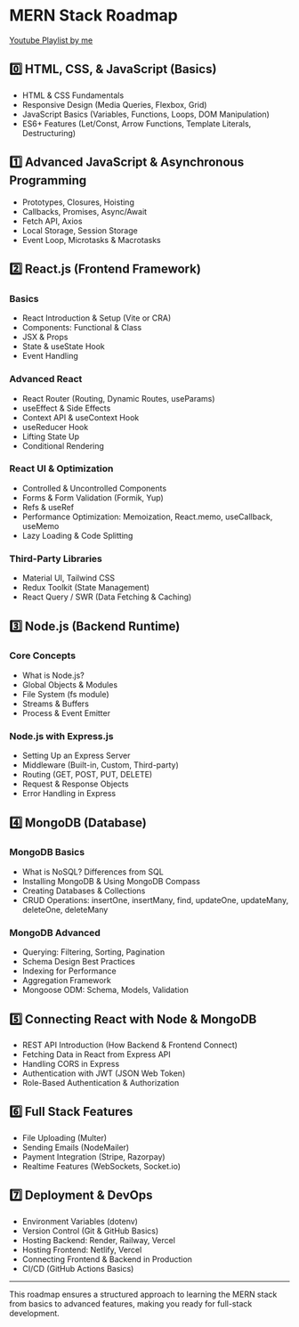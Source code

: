 # MERN Stack Roadmap
[Youtube Playlist by me](https://youtube.com/playlist?list=PL9KS0FEu7kmC7e4bZXoYD7vhjUci66NZh&si=qrHHPyGhJoX0Hunk)
## 0️⃣ HTML, CSS, & JavaScript (Basics)
- HTML & CSS Fundamentals
- Responsive Design (Media Queries, Flexbox, Grid)
- JavaScript Basics (Variables, Functions, Loops, DOM Manipulation)
- ES6+ Features (Let/Const, Arrow Functions, Template Literals, Destructuring)

## 1️⃣ Advanced JavaScript & Asynchronous Programming
- Prototypes, Closures, Hoisting
- Callbacks, Promises, Async/Await
- Fetch API, Axios
- Local Storage, Session Storage
- Event Loop, Microtasks & Macrotasks

## 2️⃣ React.js (Frontend Framework)
### Basics
- React Introduction & Setup (Vite or CRA)
- Components: Functional & Class
- JSX & Props
- State & useState Hook
- Event Handling

### Advanced React
- React Router (Routing, Dynamic Routes, useParams)
- useEffect & Side Effects
- Context API & useContext Hook
- useReducer Hook
- Lifting State Up
- Conditional Rendering

### React UI & Optimization
- Controlled & Uncontrolled Components
- Forms & Form Validation (Formik, Yup)
- Refs & useRef
- Performance Optimization: Memoization, React.memo, useCallback, useMemo
- Lazy Loading & Code Splitting

### Third-Party Libraries
- Material UI, Tailwind CSS
- Redux Toolkit (State Management)
- React Query / SWR (Data Fetching & Caching)

## 3️⃣ Node.js (Backend Runtime)
### Core Concepts
- What is Node.js?
- Global Objects & Modules
- File System (fs module)
- Streams & Buffers
- Process & Event Emitter

### Node.js with Express.js
- Setting Up an Express Server
- Middleware (Built-in, Custom, Third-party)
- Routing (GET, POST, PUT, DELETE)
- Request & Response Objects
- Error Handling in Express

## 4️⃣ MongoDB (Database)
### MongoDB Basics
- What is NoSQL? Differences from SQL
- Installing MongoDB & Using MongoDB Compass
- Creating Databases & Collections
- CRUD Operations: insertOne, insertMany, find, updateOne, updateMany, deleteOne, deleteMany

### MongoDB Advanced
- Querying: Filtering, Sorting, Pagination
- Schema Design Best Practices
- Indexing for Performance
- Aggregation Framework
- Mongoose ODM: Schema, Models, Validation

## 5️⃣ Connecting React with Node & MongoDB
- REST API Introduction (How Backend & Frontend Connect)
- Fetching Data in React from Express API
- Handling CORS in Express
- Authentication with JWT (JSON Web Token)
- Role-Based Authentication & Authorization

## 6️⃣ Full Stack Features
- File Uploading (Multer)
- Sending Emails (NodeMailer)
- Payment Integration (Stripe, Razorpay)
- Realtime Features (WebSockets, Socket.io)

## 7️⃣ Deployment & DevOps
- Environment Variables (dotenv)
- Version Control (Git & GitHub Basics)
- Hosting Backend: Render, Railway, Vercel
- Hosting Frontend: Netlify, Vercel
- Connecting Frontend & Backend in Production
- CI/CD (GitHub Actions Basics)

---

This roadmap ensures a structured approach to learning the MERN stack from basics to advanced features, making you ready for full-stack development.


